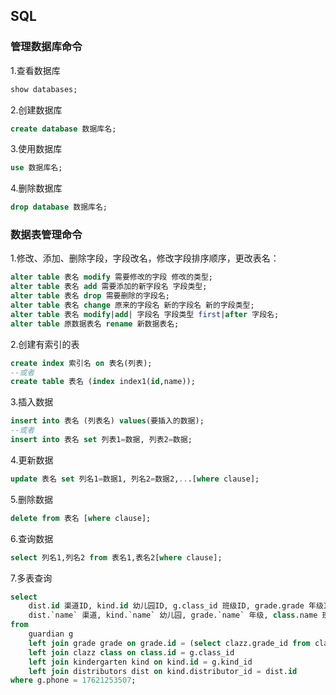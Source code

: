 ## SQL

### 管理数据库命令
1.查看数据库
```sql
show databases;
```

2.创建数据库
```sql
create database 数据库名;
```

3.使用数据库
```sql
use 数据库名;
```

4.删除数据库
```sql
drop database 数据库名;
```

### 数据表管理命令
1.修改、添加、删除字段，字段改名，修改字段排序顺序，更改表名：
```sql
alter table 表名 modify 需要修改的字段 修改的类型;
alter table 表名 add 需要添加的新字段名 字段类型;
alter table 表名 drop 需要删除的字段名;
alter table 表名 change 原来的字段名 新的字段名 新的字段类型;
alter table 表名 modify|add| 字段名 字段类型 first|after 字段名;
alter table 原数据表名 rename 新数据表名;
```

2.创建有索引的表
```sql
create index 索引名 on 表名(列表);
--或者
create table 表名 (index index1(id,name));
```

3.插入数据
```sql
insert into 表名 (列表名) values(要插入的数据);
--或者
insert into 表名 set 列表1=数据, 列表2=数据;
```

4.更新数据
```sql
update 表名 set 列名1=数据1, 列名2=数据2,...[where clause];
```

5.删除数据
```sql
delete from 表名 [where clause];
```

6.查询数据
```sql
select 列名1,列名2 from 表名1,表名2[where clause];
```

7.多表查询
```sql
select
	dist.id 渠道ID, kind.id 幼儿园ID, g.class_id 班级ID, grade.grade 年级ID,
	dist.`name` 渠道, kind.`name` 幼儿园, grade.`name` 年级, class.name 班级
from
	guardian g
	left join grade grade on grade.id = (select clazz.grade_id from clazz where clazz.id = g.class_id)
	left join clazz class on class.id = g.class_id
	left join kindergarten kind on kind.id = g.kind_id
	left join distributors dist on kind.distributor_id = dist.id
where g.phone = 17621253507;
```